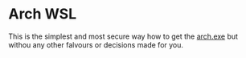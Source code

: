 # Arch WSL
This is the simplest and most secure way how to get the [arch.exe]() but withou any other falvours or decisions made for you.
